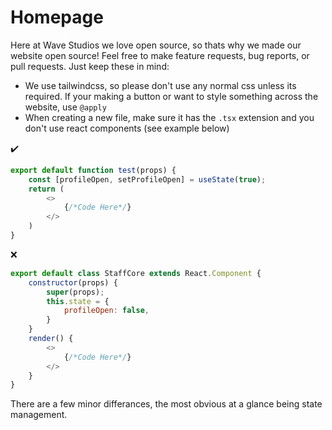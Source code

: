 # Homepage

Here at Wave Studios we love open source, so thats why we made our website open source! Feel free to make feature requests, bug reports, or pull requests. Just keep these in mind:

- We use tailwindcss, so please don't use any normal css unless its required. If your making a button or want to style something across the website, use `@apply`
- When creating a new file, make sure it has the `.tsx` extension and you don't use react components (see example below)

✔️

```js
export default function test(props) {
    const [profileOpen, setProfileOpen] = useState(true);
    return (
        <>
            {/*Code Here*/}
        </>
    )
}
```

❌

```js
export default class StaffCore extends React.Component {
    constructor(props) {
        super(props);
        this.state = {
            profileOpen: false,
        }
    }
    render() {
        <>
            {/*Code Here*/}
        </>
    }
}
```

There are a few minor differances, the most obvious at a glance being state management.
